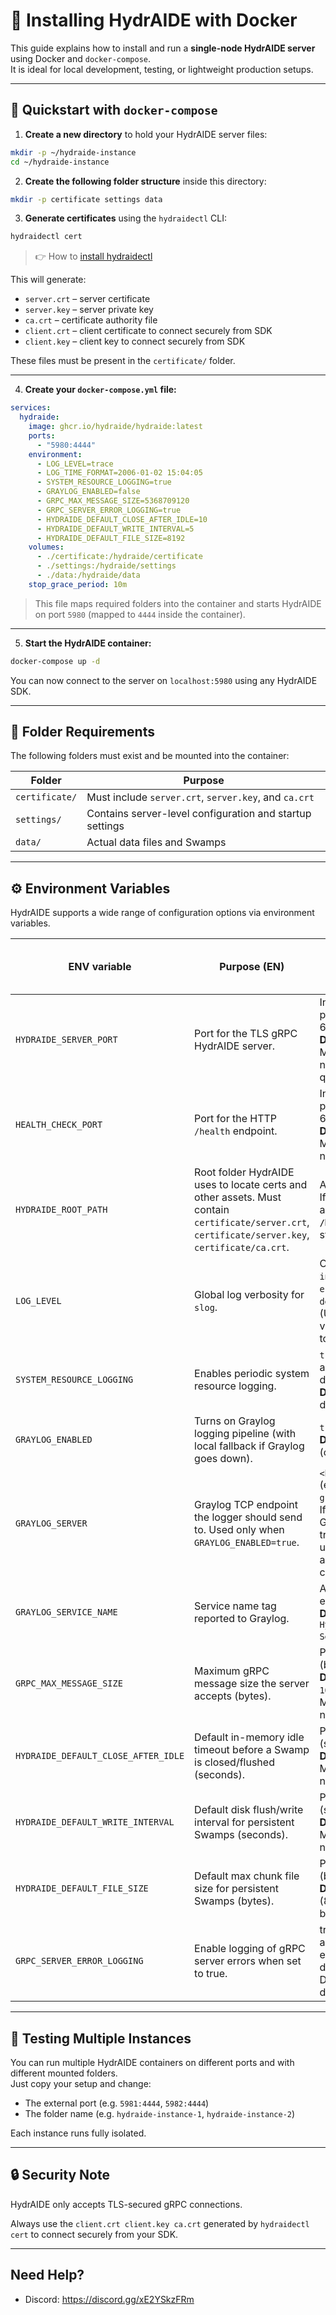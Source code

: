 # 🐳 Installing HydrAIDE with Docker

This guide explains how to install and run a **single-node HydrAIDE server** using Docker and `docker-compose`.  
It is ideal for local development, testing, or lightweight production setups.

---

## 🚀 Quickstart with `docker-compose`

1. **Create a new directory** to hold your HydrAIDE server files:

```bash
mkdir -p ~/hydraide-instance
cd ~/hydraide-instance
```

2. **Create the following folder structure** inside this directory:

```bash
mkdir -p certificate settings data
```

3. **Generate certificates** using the `hydraidectl` CLI:

```bash
hydraidectl cert
```

> 👉  How to [install hydraidectl](../hydraidectl/hydraidectl-install.md)

This will generate:

- `server.crt` – server certificate
- `server.key` – server private key
- `ca.crt` – certificate authority file
- `client.crt` – client certificate to connect securely from SDK
- `client.key` – client key to connect securely from SDK

These files must be present in the `certificate/` folder.

---

4. **Create your `docker-compose.yml` file:**

```yaml
services:
  hydraide:
    image: ghcr.io/hydraide/hydraide:latest
    ports:
      - "5980:4444"
    environment:
      - LOG_LEVEL=trace
      - LOG_TIME_FORMAT=2006-01-02 15:04:05
      - SYSTEM_RESOURCE_LOGGING=true
      - GRAYLOG_ENABLED=false
      - GRPC_MAX_MESSAGE_SIZE=5368709120
      - GRPC_SERVER_ERROR_LOGGING=true
      - HYDRAIDE_DEFAULT_CLOSE_AFTER_IDLE=10
      - HYDRAIDE_DEFAULT_WRITE_INTERVAL=5
      - HYDRAIDE_DEFAULT_FILE_SIZE=8192
    volumes:
      - ./certificate:/hydraide/certificate
      - ./settings:/hydraide/settings
      - ./data:/hydraide/data
    stop_grace_period: 10m
```

> This file maps required folders into the container and starts HydrAIDE on port `5980` (mapped to `4444` inside the container).

---

5. **Start the HydrAIDE container:**

```bash
docker-compose up -d
```

You can now connect to the server on `localhost:5980` using any HydrAIDE SDK.

---

## 📁 Folder Requirements

The following folders must exist and be mounted into the container:

| Folder         | Purpose                          |
|----------------|----------------------------------|
| `certificate/` | Must include `server.crt`, `server.key`, and `ca.crt` |
| `settings/`    | Contains server-level configuration and startup settings |
| `data/`        | Actual data files and Swamps     |

---

## ⚙️ Environment Variables

HydrAIDE supports a wide range of configuration options via environment variables.

| ENV variable                        | Purpose (EN)                                                                                                                                       | Allowed / expected values (incl. default)                                                                         | Example                                |
|-------------------------------------|----------------------------------------------------------------------------------------------------------------------------------------------------|-------------------------------------------------------------------------------------------------------------------|----------------------------------------|
| `HYDRAIDE_SERVER_PORT`              | Port for the TLS gRPC HydrAIDE server.                                                                                                             | Integer TCP port (1–65535). **Default:** `4444`. Must be a number (no quotes/letters).                            | `HYDRAIDE_SERVER_PORT=4444`            |
| `HEALTH_CHECK_PORT`                 | Port for the HTTP `/health` endpoint.                                                                                                              | Integer TCP port (1–65535). **Default:** `4445`. Must be a number.                                                | `HEALTH_CHECK_PORT=4445`               |
| `HYDRAIDE_ROOT_PATH`                | Root folder HydrAIDE uses to locate certs and other assets. Must contain `certificate/server.crt`, `certificate/server.key`, `certificate/ca.crt`. | Absolute path. If unset, the app sets it to **`/hydraide`** at startup.                                           | `HYDRAIDE_ROOT_PATH=/hydraide`         |
| `LOG_LEVEL`                         | Global log verbosity for `slog`.                                                                                                                   | One of: `debug`, `info`, `warn`, `error`. **Default:** `debug`. (Unknown values fall back to `info`.)             | `LOG_LEVEL=info`                       |
| `SYSTEM_RESOURCE_LOGGING`           | Enables periodic system resource logging.                                                                                                          | `true` to enable; anything else = disabled. **Default:** disabled.                                                | `SYSTEM_RESOURCE_LOGGING=true`         |
| `GRAYLOG_ENABLED`                   | Turns on Graylog logging pipeline (with local fallback if Graylog goes down).                                                                      | `true` or `false`. **Default:** `false` (console only).                                                           | `GRAYLOG_ENABLED=true`                 |
| `GRAYLOG_SERVER`                    | Graylog TCP endpoint the logger should send to. Used only when `GRAYLOG_ENABLED=true`.                                                             | `<host>:<port>` (e.g., `graylog:12201`). If empty, Graylog is treated as unavailable and logs go to console only. | `GRAYLOG_SERVER=graylog:12201`         |
| `GRAYLOG_SERVICE_NAME`              | Service name tag reported to Graylog.                                                                                                              | Any non-empty string. **Default:** `HydrAIDE-Server`.                                                             | `GRAYLOG_SERVICE_NAME=HydrAIDE-Server` |
| `GRPC_MAX_MESSAGE_SIZE`             | Maximum gRPC message size the server accepts (bytes).                                                                                              | Positive integer (bytes). **Default:** `104857600` (100 MB). Must be a number.                                    | `GRPC_MAX_MESSAGE_SIZE=104857600`      |
| `HYDRAIDE_DEFAULT_CLOSE_AFTER_IDLE` | Default in-memory idle timeout before a Swamp is closed/flushed (seconds).                                                                         | Positive integer (seconds). **Default:** `1`. Must be a number.                                                   | `HYDRAIDE_DEFAULT_CLOSE_AFTER_IDLE=60` |
| `HYDRAIDE_DEFAULT_WRITE_INTERVAL`   | Default disk flush/write interval for persistent Swamps (seconds).                                                                                 | Positive integer (seconds). **Default:** `10`. Must be a number.                                                  | `HYDRAIDE_DEFAULT_WRITE_INTERVAL=10`   |
| `HYDRAIDE_DEFAULT_FILE_SIZE`        | Default max chunk file size for persistent Swamps (bytes).                                                                                         | Positive integer (bytes). **Default:** `8192` (8 KB). Must be a number.                                           | `HYDRAIDE_DEFAULT_FILE_SIZE=8388608`   |
| `GRPC_SERVER_ERROR_LOGGING`         | Enable logging of gRPC server errors when set to true.                                                                                             | true to enable; anything else/empty = disabled. Default: disabled.                                                | `GRPC_SERVER_ERROR_LOGGING=true  `     |

---

## 🧪 Testing Multiple Instances

You can run multiple HydrAIDE containers on different ports and with different mounted folders.  
Just copy your setup and change:

- The external port (e.g. `5981:4444`, `5982:4444`)
- The folder name (e.g. `hydraide-instance-1`, `hydraide-instance-2`)

Each instance runs fully isolated.

---

## 🔒 Security Note

HydrAIDE only accepts TLS-secured gRPC connections. 

Always use the `client.crt client.key ca.crt` generated by `hydraidectl cert` to connect securely from your SDK.

---

## Need Help?

- Discord: https://discord.gg/xE2YSkzFRm
